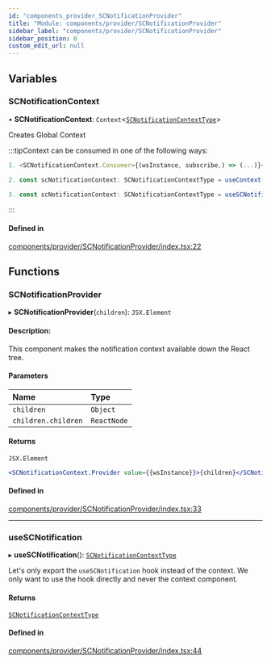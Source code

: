 ```yaml
---
id: "components_provider_SCNotificationProvider"
title: "Module: components/provider/SCNotificationProvider"
sidebar_label: "components/provider/SCNotificationProvider"
sidebar_position: 0
custom_edit_url: null
---
```


## Variables

### SCNotificationContext

• **SCNotificationContext**: `Context`<[`SCNotificationContextType`](../interfaces/types_context.SCNotificationContextType)\>

Creates Global Context

:::tipContext can be consumed in one of the following ways:

```jsx
1. <SCNotificationContext.Consumer>{(wsInstance, subscribe,) => (...)}</SCNotificationContext.Consumer>
```
```jsx
2. const scNotificationContext: SCNotificationContextType = useContext(SCNotificationContext);
```
```jsx
3. const scNotificationContext: SCNotificationContextType = useSCNotification();
````
:::

#### Defined in

[components/provider/SCNotificationProvider/index.tsx:22](https://github.com/selfcommunity/community-ui/blob/009afd8/packages/sc-core/src/components/provider/SCNotificationProvider/index.tsx#L22)

## Functions

### SCNotificationProvider

▸ **SCNotificationProvider**(`children`): `JSX.Element`

#### Description:
This component makes the notification context available down the React tree.

#### Parameters

| Name | Type |
| :------ | :------ |
| `children` | `Object` |
| `children.children` | `ReactNode` |

#### Returns

`JSX.Element`

```jsx
<SCNotificationContext.Provider value={{wsInstance}}>{children}</SCNotificationContext.Provider>
```

#### Defined in

[components/provider/SCNotificationProvider/index.tsx:33](https://github.com/selfcommunity/community-ui/blob/009afd8/packages/sc-core/src/components/provider/SCNotificationProvider/index.tsx#L33)

___

### useSCNotification

▸ **useSCNotification**(): [`SCNotificationContextType`](../interfaces/types_context.SCNotificationContextType)

Let's only export the `useSCNotification` hook instead of the context.
We only want to use the hook directly and never the context component.

#### Returns

[`SCNotificationContextType`](../interfaces/types_context.SCNotificationContextType)

#### Defined in

[components/provider/SCNotificationProvider/index.tsx:44](https://github.com/selfcommunity/community-ui/blob/009afd8/packages/sc-core/src/components/provider/SCNotificationProvider/index.tsx#L44)
